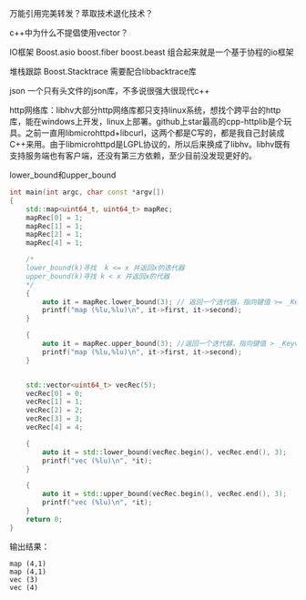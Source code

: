 万能引用完美转发？萃取技术退化技术？

c++中为什么不提倡使用vector<bool>？

IO框架 Boost.asio boost.fiber boost.beast 组合起来就是一个基于协程的io框架

堆栈跟踪 Boost.Stacktrace 需要配合libbacktrace库

json 一个只有头文件的json库，不多说很强大很现代c++

http网络库：libhv大部分http网络库都只支持linux系统，想找个跨平台的http库，能在windows上开发，linux上部署。github上star最高的cpp-httplib是个玩具。之前一直用libmicrohttpd+libcurl，这两个都是C写的，都是我自己封装成C++来用。由于libmicrohttpd是LGPL协议的，所以后来换成了libhv。libhv既有支持服务端也有客户端，还没有第三方依赖，至少目前没发现更好的。

lower_bound和upper_bound

```c++
int main(int argc, char const *argv[])
{
    std::map<uint64_t, uint64_t> mapRec;
    mapRec[0] = 1;
    mapRec[1] = 1;
    mapRec[2] = 1;
    mapRec[4] = 1;

    /*
    lower_bound(k)寻找  k <= x 并返回x的迭代器 
    upper_bound(k)寻找 k < x 并返回x的代器 
    */
    {
        auto it = mapRec.lower_bound(3); // 返回一个迭代器，指向键值 >= _Keyval 的第一个元素
        printf("map (%lu,%lu)\n", it->first, it->second);
    }

    {
        auto it = mapRec.upper_bound(3); //返回一个迭代器，指向键值 > _Keyval 的第一个元素。
        printf("map (%lu,%lu)\n", it->first, it->second);
    }


    std::vector<uint64_t> vecRec(5);
    vecRec[0] = 0;
    vecRec[1] = 1;
    vecRec[2] = 2;
    vecRec[3] = 3;
    vecRec[4] = 4;

    {
        auto it = std::lower_bound(vecRec.begin(), vecRec.end(), 3); 
        printf("vec (%lu)\n", *it);
    }

    {
        auto it = std::upper_bound(vecRec.begin(), vecRec.end(), 3);
        printf("vec (%lu)\n", *it);
    }
    return 0;
}
```

输出结果：

```shell
map (4,1)
map (4,1)
vec (3)
vec (4)
```

